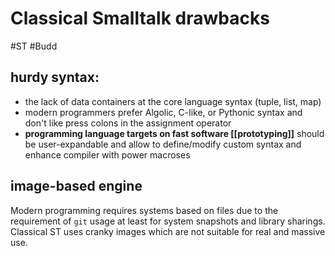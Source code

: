 # Classical Smalltalk drawbacks
#ST #Budd

## hurdy syntax:

- the lack of data containers at the core language syntax (tuple, list, map)
- modern programmers prefer Algolic, C-like, or Pythonic syntax and don't like press colons in the assignment operator
- **programming language targets on fast software [[prototyping]]** should be user-expandable and allow to define/modify custom syntax and enhance compiler with power macroses

## image-based engine

Modern programming requires systems based on files due to the requirement of `git` usage at least for system snapshots and library sharings. Classical ST uses cranky images which are not suitable for real and massive use.

